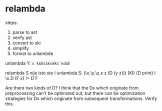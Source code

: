 # relambda

steps:

1. parse to ast
2. verify ast
3. convert to ski
4. simplify
5. format to unlambda


unlambda Y: ``s`k``sii``s``s`ksk`k``s`kd``sii

relambda S nije isto sto i unlambda S:
(\x.\y.\z.x z (D (y z))) (KI) (D print) I
\x.D (F x) != D F

Are there two kinds of D? I think that the Ds which originate from preprocessing can't be optimized out, but there can be optimization strategies for Ds which originate from subsequent transformations. Verify this.